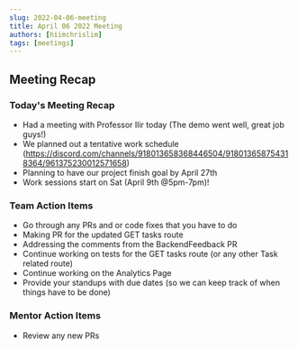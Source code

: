 ```yaml
---
slug: 2022-04-06-meeting
title: April 06 2022 Meeting
authors: [hiimchrislim]
tags: [meetings]
---
```



## Meeting Recap

<!-- truncate -->

### Today's Meeting Recap
- Had a meeting with Professor Ilir today (The demo went well, great job guys!)
- We planned out a tentative work schedule (https://discord.com/channels/918013658368446504/918013658754318364/961375230012571658)
- Planning to have our project finish goal by April 27th
- Work sessions start on Sat (April 9th @5pm-7pm)!

### Team Action Items
- Go through any PRs and or code fixes that you have to do
- Making PR for the updated GET tasks route
- Addressing the comments from the BackendFeedback PR
- Continue working on tests for the GET tasks route (or any other Task related route)
- Continue working on the Analytics Page
- Provide your standups with due dates (so we can keep track of when things have to be done)

### Mentor Action Items
- Review any new PRs 